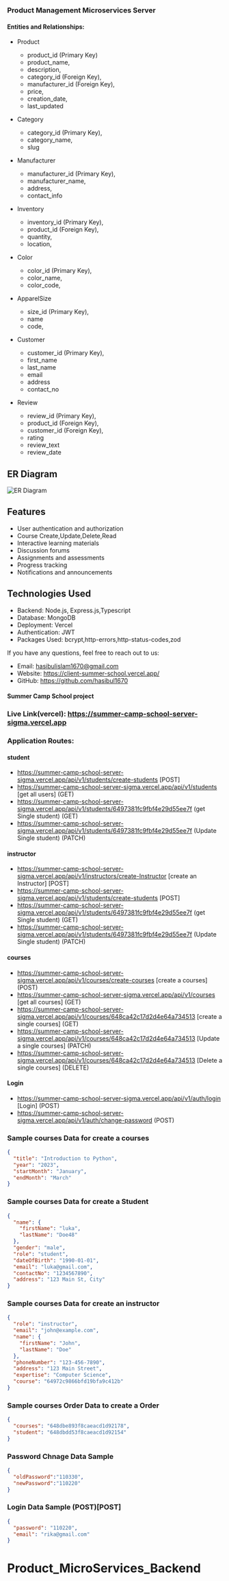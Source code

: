 ### Product Management Microservices Server

#### Entities and Relationships:

 - Product
   - product_id (Primary Key)
   - product_name,
   - description, 
   - category_id (Foreign Key),
   - manufacturer_id (Foreign Key),
   - price, 
   - creation_date, 
   - last_updated  

 - Category
   - category_id (Primary Key),
   - category_name,
   - slug
   
 - Manufacturer
   - manufacturer_id (Primary Key),
   - manufacturer_name,
   - address,
   - contact_info

 - Inventory
   - inventory_id (Primary Key),
   - product_id (Foreign Key), 
   - quantity,
   - location,

 - Color
   - color_id (Primary Key), 
   - color_name,
   - color_code,

 - ApparelSize
   - size_id (Primary Key),
   - name 
   - code,

 - Customer
   - customer_id (Primary Key),
   - first_name 
   - last_name 
   - email
   - address
   - contact_no 

 - Review
   - review_id (Primary Key),
   - product_id (Foreign Key),
   - customer_id (Foreign Key), 
   - rating
   - review_text
   - review_date 


  

## ER Diagram
<img src="https://i.ibb.co/2YWQMNS/download.png" alt="ER Diagram"></img>



## Features

- User authentication and authorization
- Course Create,Update,Delete,Read
- Interactive learning materials
- Discussion forums
- Assignments and assessments
- Progress tracking
- Notifications and announcements

## Technologies Used

- Backend: Node.js, Express.js,Typescript
- Database: MongoDB
- Deployment: Vercel
- Authentication: JWT
- Packages Used: bcrypt,http-errors,http-status-codes,zod


If you have any questions, feel free to reach out to us:

- Email: hasibulislam1670@gmail.com
- Website: https://client-summer-school.vercel.app/
- GitHub: https://github.com/hasibul1670


#### Summer Camp School project 
### Live Link(vercel): https://summer-camp-school-server-sigma.vercel.app
### Application Routes:
#### student
- https://summer-camp-school-server-sigma.vercel.app/api/v1/students/create-students [POST]
- https://summer-camp-school-server-sigma.vercel.app/api/v1/students [get all users] (GET)
- https://summer-camp-school-server-sigma.vercel.app/api/v1/students/6497381fc9fbf4e29d55ee7f (get Single student) (GET)
- https://summer-camp-school-server-sigma.vercel.app/api/v1/students/6497381fc9fbf4e29d55ee7f (Update Single student) (PATCH)

#### instructor

- https://summer-camp-school-server-sigma.vercel.app/api/v1/instructors/create-Instructor [create an Instructor]  [POST]
- https://summer-camp-school-server-sigma.vercel.app/api/v1/students/create-students [POST]
- https://summer-camp-school-server-sigma.vercel.app/api/v1/students/6497381fc9fbf4e29d55ee7f (get Single student) (GET)
- https://summer-camp-school-server-sigma.vercel.app/api/v1/students/6497381fc9fbf4e29d55ee7f (Update Single student) (PATCH)
#### courses
- https://summer-camp-school-server-sigma.vercel.app/api/v1/courses/create-courses [create a courses] (POST)
- https://summer-camp-school-server-sigma.vercel.app/api/v1/courses [get all courses] (GET)
- https://summer-camp-school-server-sigma.vercel.app/api/v1/courses/648ca42c17d2d4e64a734513 [create a single courses] (GET)
- https://summer-camp-school-server-sigma.vercel.app/api/v1/courses/648ca42c17d2d4e64a734513 [Update a single courses] (PATCH)
- https://summer-camp-school-server-sigma.vercel.app/api/v1/courses/648ca42c17d2d4e64a734513 [Delete a single courses] (DELETE)


#### Login
- https://summer-camp-school-server-sigma.vercel.app/api/v1/auth/login [Login] (POST)
- https://summer-camp-school-server-sigma.vercel.app/api/v1/auth/change-password (POST)
### Sample courses Data for create a courses

```json
{
  "title": "Introduction to Python",
  "year": "2023",
  "startMonth": "January",
  "endMonth": "March"
}
```
### Sample courses Data for create a Student

```json
{
  "name": {
    "firstName": "luka",
    "lastName": "Doe48"
  },
  "gender": "male",
  "role": "student",
  "dateOfBirth": "1990-01-01",
  "email": "luka@gmail.com",
  "contactNo": "1234567890",
  "address": "123 Main St, City"
}
```
### Sample courses Data for create an instructor

```json
{
  "role": "instructor",
  "email": "john@example.com",
  "name": {
    "firstName": "John",
    "lastName": "Doe"
  },
  "phoneNumber": "123-456-7890",
  "address": "123 Main Street",
  "expertise": "Computer Science",
  "course": "64972c9866bfd19bfa9c412b"
}
```




### Sample courses Order Data to create a Order

```json
{
  "courses": "648dbe893f8caeacd1d92178",
  "student": "648dbdd53f8caeacd1d92154"
}
```

### Password Chnage Data Sample 

```json
{
  "oldPassword":"110330",
  "newPassword":"110220"
}
```
### Login Data Sample (POST)[POST]

```json
{
  "password": "110220",
  "email": "rika@gmail.com"
}
```


# Product_MicroServices_Backend
